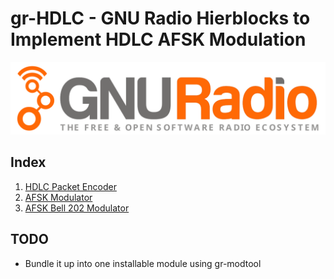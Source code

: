 # gr-HDLC - GNU Radio Hierblocks to Implement HDLC AFSK Modulation

![](./gnuradio_logo.svg)

## Index
1. [HDLC Packet Encoder](./hierblocks/hdlc-packet-encoder/README.md)
2. [AFSK Modulator](./hierblocks/afsk-modulator/README.md)
3. [AFSK Bell 202 Modulator](./hierblocks/afsk-bell202-modulator/README.md)

## TODO
* Bundle it up into one installable module using gr-modtool